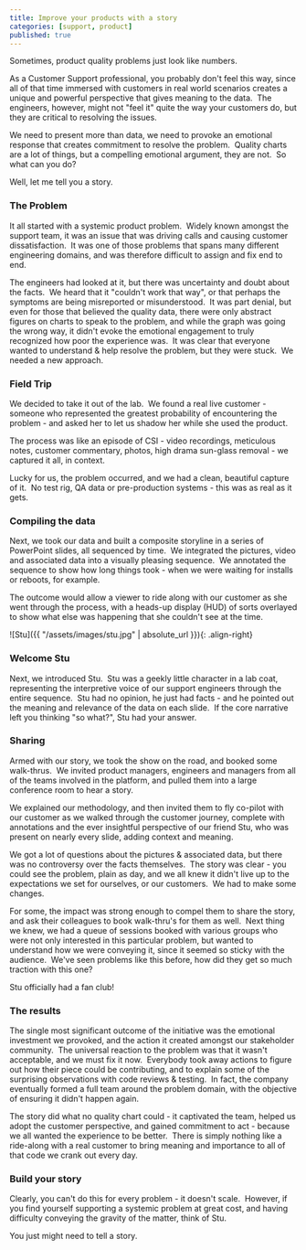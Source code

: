 ```yaml
---
title: Improve your products with a story
categories: [support, product]
published: true
---
```


Sometimes, product quality problems just look like numbers. 

As a Customer Support
professional, you probably don't feel this way, since all of that time
immersed with customers in real world scenarios creates a unique and
powerful perspective that gives meaning to the data.  The engineers,
however, might not "feel it" quite the way your customers do, but they
are critical to resolving the issues.

We need to present more than data, we need to provoke an emotional
response that creates commitment to resolve the problem.  Quality charts
are a lot of things, but a compelling emotional argument, they are not.
 So what can you do?

Well, let me tell you a story.

### The Problem

It all started with a systemic product problem.  Widely known amongst
the support team, it was an issue that was driving calls and causing
customer dissatisfaction.  It was one of those problems that spans many
different engineering domains, and was therefore difficult to assign and
fix end to end.

The engineers had looked at it, but there was uncertainty and doubt
about the facts.  We heard that it "couldn't work that way", or that
perhaps the symptoms are being misreported or misunderstood.  It was
part denial, but even for those that believed the quality data, there
were only abstract figures on charts to speak to the problem, and while
the graph was going the wrong way, it didn't evoke the emotional
engagement to truly recognized how poor the experience was.  It was
clear that everyone wanted to understand & help resolve the problem, but
they were stuck.  We needed a new approach.

### Field Trip

We decided to take it out of the lab.  We found a real live customer -
someone who represented the greatest probability of encountering the
problem - and asked her to let us shadow her while she used the product.

The process was like an episode of CSI - video recordings, meticulous
notes, customer commentary, photos, high drama sun-glass removal - we
captured it all, in context.

Lucky for us, the problem occurred, and we had a clean, beautiful
capture of it.  No test rig, QA data or pre-production systems - this
was as real as it gets.

### Compiling the data

Next, we took our data and built a composite storyline in a series of
PowerPoint slides, all sequenced by time.  We integrated the pictures,
video and associated data into a visually pleasing sequence.  We
annotated the sequence to show how long things took - when we were
waiting for installs or reboots, for example.

The outcome would allow a viewer to ride along with our customer as she
went through the process, with a heads-up display (HUD) of sorts
overlayed to show what else was happening that she couldn't see at the
time.

![Stu]({{ "/assets/images/stu.jpg" | absolute_url }}){: .align-right}

### Welcome Stu

Next, we introduced Stu.  Stu was a geekly little character in a lab
coat, representing the interpretive voice of our support engineers
through the entire sequence.  Stu had no opinion, he just had facts -
and he pointed out the meaning and relevance of the data on each slide.
 If the core narrative left you thinking "so what?", Stu had your
answer.

### Sharing

Armed with our story, we took the show on the road, and booked some
walk-thrus.  We invited product managers, engineers and managers from
all of the teams involved in the platform, and pulled them into a large
conference room to hear a story.

We explained our methodology, and then invited them to fly co-pilot with
our customer as we walked through the customer journey, complete with
annotations and the ever insightful perspective of our friend Stu, who
was present on nearly every slide, adding context and meaning.

We got a lot of questions about the pictures & associated data, but there
was no controversy over the facts themselves.  The story was clear - you
could see the problem, plain as day, and we all knew it didn't live up
to the expectations we set for ourselves, or our customers.  We had to
make some changes.

For some, the impact was strong enough to compel them to share the
story, and ask their colleagues to book walk-thru's for them as well.
 Next thing we knew, we had a queue of sessions booked with various
groups who were not only interested in this particular problem, but
wanted to understand how we were conveying it, since it seemed so sticky
with the audience.  We've seen problems like this before, how did they
get so much traction with this one?

Stu officially had a fan club!

### The results

The single most significant outcome of the initiative was the emotional
investment we provoked, and the action it created amongst our
stakeholder community.  The universal reaction to the problem was that
it wasn't acceptable, and we must fix it now.  Everybody took away
actions to figure out how their piece could be contributing, and to
explain some of the surprising observations with code reviews & testing.
 In fact, the company eventually formed a full team around the problem
domain, with the objective of ensuring it didn't happen again.

The story did what no quality chart could - it captivated the team,
helped us adopt the customer perspective, and gained commitment to act -
because we all wanted the experience to be better.  There is simply
nothing like a ride-along with a real customer to bring meaning and
importance to all of that code we crank out every day.

### Build your story

Clearly, you can't do this for every problem - it doesn't scale.
 However, if you find yourself supporting a systemic problem at great
cost, and having difficulty conveying the gravity of the matter, think
of Stu.

You just might need to tell a story.
